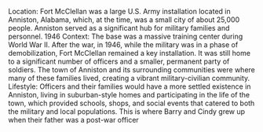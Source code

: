 Location: Fort McClellan was a large U.S. Army installation located in Anniston, Alabama, which, at the time, was a small city of about 25,000 people. Anniston served as a significant hub for military families and personnel.
1946 Context: The base was a massive training center during World War II. After the war, in 1946, while the military was in a phase of demobilization, Fort McClellan remained a key installation. It was still home to a significant number of officers and a smaller, permanent party of soldiers. The town of Anniston and its surrounding communities were where many of these families lived, creating a vibrant military-civilian community.
Lifestyle: Officers and their families would have a more settled existence in Anniston, living in suburban-style homes and participating in the life of the town, which provided schools, shops, and social events that catered to both the military and local populations.
This is where Barry and Cindy grew up when their father was a post-war officer
